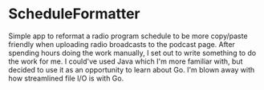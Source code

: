 # ScheduleFormatter
Simple app to reformat a radio program schedule to be more copy/paste friendly when uploading radio broadcasts to the podcast page.  After spending hours doing the work manually, I set out to write something to do the work for me.  I could've used Java which I'm more familiar with, but decided to use it as an opportunity to learn about Go.  I'm blown away with how streamlined file I/O is with Go.
